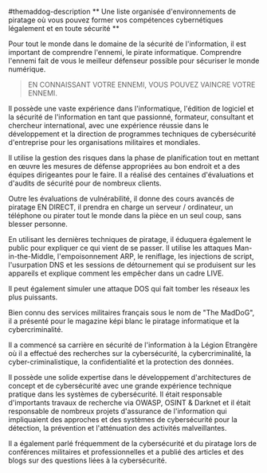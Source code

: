 #themaddog-description
** Une liste organisée d'environnements de piratage où vous pouvez former vos compétences cybernétiques légalement et en toute sécurité ** 

Pour tout le monde dans le domaine de la sécurité de l'information, il est important de comprendre l'ennemi, le pirate informatique. 
Comprendre l'ennemi fait de vous le meilleur défenseur possible pour sécuriser le monde numérique.

> EN CONNAISSANT VOTRE ENNEMI, VOUS POUVEZ VAINCRE VOTRE ENNEMI.

Il possède une vaste expérience dans l'informatique, l'édition de logiciel et la sécurité de l'information en tant que passionné, formateur, consultant et chercheur international, avec une expérience réussie dans le développement et la direction de programmes techniques de cybersécurité d'entreprise pour les organisations militaires et mondiales.

Il utilise la gestion des risques dans la phase de planification tout en mettant en œuvre les mesures de défense appropriées au bon endroit et a des équipes dirigeantes pour le faire.
Il a réalisé des centaines d'évaluations et d'audits de sécurité pour de nombreux clients.

Outre les évaluations de vulnérabilité, il donne des cours avancés de piratage EN DIRECT, il prendra en charge un serveur / ordinateur, un téléphone ou pirater tout le monde dans la pièce en un seul coup, sans blesser personne.

En utilisant les dernières techniques de piratage, il éduquera également le public pour expliquer ce qui vient de se passer.
Il utilise les attaques Man-in-the-Middle, l'empoisonnement ARP, le reniflage, les injections de script, l'usurpation DNS et les sessions de détournement qui se produisent sur les appareils et explique comment les empêcher dans un cadre LIVE.

Il peut également simuler une attaque DOS qui fait tomber les réseaux les plus puissants.

Bien connu des services militaires français sous le nom de "The MadDoG", il a présenté pour le magazine képi blanc le piratage informatique et la cybercriminalité.

Il a commencé sa carrière en sécurité de l'information à la Légion Etrangère où il a effectué des recherches sur la cybersécurité, la cybercriminalité, la cyber-criminalistique, la confidentialité et la protection des données.

Il possède une solide expertise dans le développement d'architectures de concept et de cybersécurité avec une grande expérience technique pratique dans les systèmes de cybersécurité.
Il était responsable d'importants travaux de recherche via OWASP, OSINT & Darknet et il était responsable de nombreux projets d'assurance de l'information qui impliquaient des approches et des systèmes de cybersécurité pour la détection, la prévention et l'atténuation des activités malveillantes.

Il a également parlé fréquemment de la cybersécurité et du piratage lors de conférences militaires et professionnelles et a publié des articles et des blogs sur des questions liées à la cybersécurité.
